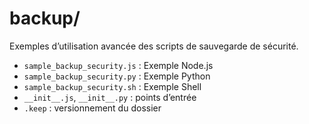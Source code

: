 # backup/

Exemples d’utilisation avancée des scripts de sauvegarde de sécurité.

- `sample_backup_security.js` : Exemple Node.js
- `sample_backup_security.py` : Exemple Python
- `sample_backup_security.sh` : Exemple Shell
- `__init__.js`, `__init__.py` : points d’entrée
- `.keep` : versionnement du dossier
